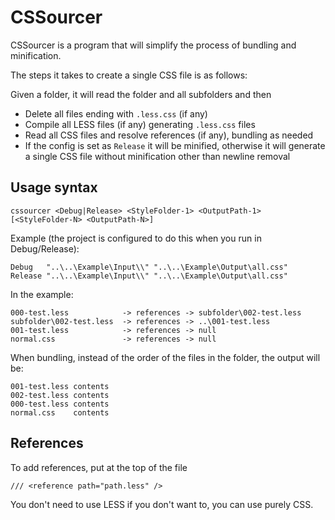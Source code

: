 CSSourcer
=========

CSSourcer is a program that will simplify the process of bundling and minification.

The steps it takes to create a single CSS file is as follows:

Given a folder, it will read the folder and all subfolders and then

- Delete all files ending with `.less.css` (if any)
- Compile all LESS files (if any) generating `.less.css` files
- Read all CSS files and resolve references (if any), bundling as needed
- If the config is set as `Release` it will be minified, otherwise it will
  generate a single CSS file without minification other than newline removal
  

Usage syntax
-------------

    cssourcer <Debug|Release> <StyleFolder-1> <OutputPath-1> [<StyleFolder-N> <OutputPath-N>]
  
Example (the project is configured to do this when you run in Debug/Release):

    Debug   "..\..\Example\Input\\" "..\..\Example\Output\all.css"
    Release "..\..\Example\Input\\" "..\..\Example\Output\all.css"

In the example:

    000-test.less            -> references -> subfolder\002-test.less
    subfolder\002-test.less  -> references -> ..\001-test.less
    001-test.less            -> references -> null
    normal.css               -> references -> null
  
When bundling, instead of the order of the files in the folder, the output will be:

    001-test.less contents
    002-test.less contents
    000-test.less contents
    normal.css    contents


References
-------------

To add references, put at the top of the file

    /// <reference path="path.less" />


You don't need to use LESS if you don't want to, you can use purely CSS.
